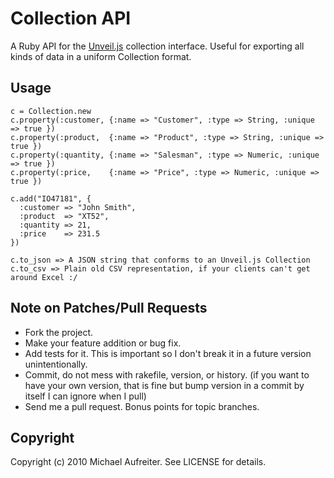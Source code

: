Collection API
================================================================================

A Ruby API for the [Unveil.js](http://github.com/michael/unveil/) collection
interface. Useful for exporting all kinds of data in a uniform Collection format.


Usage
--------------------------------------------------------------------------------

    c = Collection.new
    c.property(:customer, {:name => "Customer", :type => String, :unique => true })
    c.property(:product,  {:name => "Product", :type => String, :unique => true })
    c.property(:quantity, {:name => "Salesman", :type => Numeric, :unique => true })
    c.property(:price,    {:name => "Price", :type => Numeric, :unique => true })
    
    c.add("IO47181", {
      :customer => "John Smith",
      :product  => "XT52",
      :quantity => 21,
      :price    => 231.5
    })
    
    c.to_json => A JSON string that conforms to an Unveil.js Collection
    c.to_csv => Plain old CSV representation, if your clients can't get around Excel :/


Note on Patches/Pull Requests
--------------------------------------------------------------------------------
 
* Fork the project.
* Make your feature addition or bug fix.
* Add tests for it. This is important so I don't break it in a
  future version unintentionally.
* Commit, do not mess with rakefile, version, or history.
  (if you want to have your own version, that is fine but bump version in a commit by itself I can ignore when I pull)
* Send me a pull request. Bonus points for topic branches.

Copyright
--------------------------------------------------------------------------------

Copyright (c) 2010 Michael Aufreiter. See LICENSE for details.
